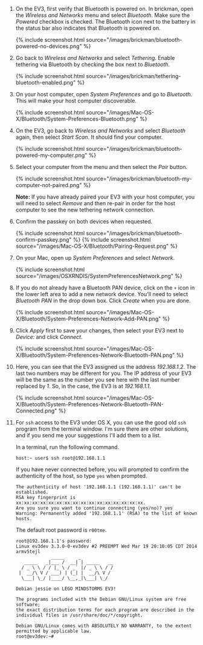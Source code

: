 1.  On the EV3, first verify that Bluetooth is powered on. In brickman,
    open the *Wireless and Networks* menu and select *Bluetooth*. Make sure the
    *Powered* checkbox is checked. The Bluetooth icon next to the battery in the
    status bar also indicates that Bluetooth is powered on.

    {% include screenshot.html source="/images/brickman/bluetooth-powered-no-devices.png" %}

2.  Go back to *Wireless and Networks* and select *Tethering*. Enable tethering
    via Bluetooth by checking the box next to *Bluetooth*.

    {% include screenshot.html source="/images/brickman/tethering-bluetooth-enabled.png" %}

3.  On your host computer, open *System Preferences* and go to *Bluetooth*. This
    will make your host computer discoverable.

    {% include screenshot.html source="/images/Mac-OS-X/Bluetooth/System-Preferences-Bluetooth.png" %}

4.  On the EV3, go back to *Wireless and Networks* and select *Bluetooth* again,
    then select *Start Scan*. It should find your computer.

    {% include screenshot.html source="/images/brickman/bluetooth-powered-my-computer.png" %}

5.  Select your computer from the menu and then select the *Pair* button.

    {% include screenshot.html source="/images/brickman/bluetooth-my-computer-not-paired.png" %}

    __Note:__ If you have already paired your EV3 with your host computer, you
    will need to select *Remove* and then re-pair in order for the host computer
    to see the new tethering network connection.

6.  Confirm the passkey on both devices when requested.

    {% include screenshot.html source="/images/brickman/bluetooth-confirm-passkey.png" %}
    {% include screenshot.html source="/images/Mac-OS-X/Bluetooth/Pairing-Request.png" %}

7.  On your Mac, open up *System Preferences* and select *Network*.

    {% include screenshot.html source="/images/OSXRNDIS/SystemPreferencesNetwork.png" %}

8.  If you do not already have a Bluetooth PAN device, click on the `+`
    icon in the lower left area to add a new network device. You'll need to
    select *Bluetooth PAN* in the drop down box. Click *Create* when you are done.

    {% include screenshot.html source="/images/Mac-OS-X/Bluetooth/System-Preferences-Network-Add-PAN.png" %}

9.  Click *Apply* first to save your changes, then select your EV3 next to
    *Device:* and click *Connect*.

    {% include screenshot.html source="/images/Mac-OS-X/Bluetooth/System-Preferences-Network-Bluetooth-PAN.png" %}

10. Here, you can see that the EV3 assigned us the address *192.168.1.2*. The
    last two numbers may be different for you. The IP address of your EV3 will
    be the same as the number you see here with the last number replaced by *1*.
    So, in the case, the EV3 is at *192.168.1.1*.

    {% include screenshot.html source="/images/Mac-OS-X/Bluetooth/System-Preferences-Network-Bluetooth-PAN-Connected.png" %}

11. For `ssh` access to the EV3 under OS X, you can use the good old `ssh`
    program from the terminal window. I'm sure there are other solutions, and
    if you send me your suggestions I'll add them to a list.

    In a terminal, run the following command.

        host:~ user$ ssh root@192.168.1.1

    If you have never connected before, you will prompted to confirm the
    authenticity of the host, so type `yes` when prompted.

        The authenticity of host '192.168.1.1 (192.168.1.1)' can't be established.
        RSA key fingerprint is xx:xx:xx:xx:xx:xx:xx:xx:xx:xx:xx:xx:xx:xx:xx:xx.
        Are you sure you want to continue connecting (yes/no)? yes
        Warning: Permanently added '192.168.1.1' (RSA) to the list of known hosts.

    The default root password is `r00tme`.

        root@192.168.1.1's password: 
        Linux ev3dev 3.3.0-0-ev3dev #2 PREEMPT Wed Mar 19 20:10:05 CDT 2014 armv5tejl
                     _____     _
           _____   _|___ /  __| | _____   __
          / _ \ \ / / |_ \ / _` |/ _ \ \ / /
         |  __/\ V / ___) | (_| |  __/\ V /
          \___| \_/ |____/ \__,_|\___| \_/
        
        Debian jessie on LEGO MINDSTORMS EV3!
        
        The programs included with the Debian GNU/Linux system are free software;
        the exact distribution terms for each program are described in the
        individual files in /usr/share/doc/*/copyright.
        
        Debian GNU/Linux comes with ABSOLUTELY NO WARRANTY, to the extent
        permitted by applicable law.
        root@ev3dev:~# 
